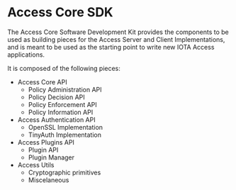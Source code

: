# Access Core SDK

The Access Core Software Development Kit provides the  components to be used as  building pieces for the Access Server and Client Implementations, and is meant to be used as the starting point to write new IOTA Access applications.

It is composed of the following pieces:
- Access Core API
    * Policy Administration API
    * Policy Decision API
    * Policy Enforcement API
    * Policy Information API
- Access Authentication API
    * OpenSSL Implementation
    * TinyAuth Implementation
- Access Plugins API
    * Plugin API
    * Plugin Manager
- Access Utils
    * Cryptographic primitives
    * Miscelaneous
